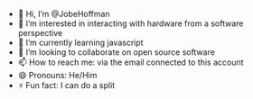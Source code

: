 - 👋 Hi, I’m @JobeHoffman
- 👀 I’m interested in interacting with hardware from a software perspective
- 🌱 I’m currently learning javascript
- 💞️ I’m looking to collaborate on open source software
- 📫 How to reach me: via the email connected to this account
- 😄 Pronouns: He/Him
- ⚡ Fun fact: I can do a split

<!---
JobeHoffman/JobeHoffman is a ✨ special ✨ repository because its `README.md` (this file) appears on your GitHub profile.
You can click the Preview link to take a look at your changes.
--->
